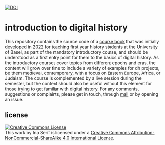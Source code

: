 [![DOI](https://zenodo.org/badge/549095976.svg)](https://zenodo.org/doi/10.5281/zenodo.13788936)


# introduction to digital history 

This repository contains the source code of a [course book](https://wissen-ist-acht.github.io/digitalhistory.intro/) that was initially developed in 2022 for teaching first year history students at the University of Basel, as part of the mandatory introductory course, and should be understood as a first entry point for them to the basics of digital history. As the introductory courses cover topics from different epochs and eras, the content will grow over time to include a variety of examples for dh projects, be them medieval, contemporary, with a focus on Eastern Europe, Africa, or Judaism. The course is complemented by a live session during the semester, but the content should also be useful without this element for those trying to get familiar with digital history. For any comments, suggestions or complaints, please get in touch, through [mail](mailto:ina.serif@unibas.ch) or by opening an issue.


## license

<a rel="license" href="http://creativecommons.org/licenses/by-nc-sa/4.0/"><img alt="Creative Commons License" style="border-width:0" src="https://i.creativecommons.org/l/by-nc-sa/4.0/88x31.png" /></a><br />This work by Ina Serif is licensed under a <a rel="license" href="http://creativecommons.org/licenses/by-nc-sa/4.0/">Creative Commons Attribution-NonCommercial-ShareAlike 4.0 International License</a>.

